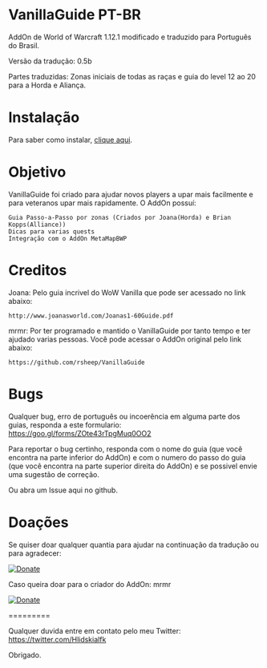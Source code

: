 # VanillaGuide PT-BR
AddOn de World of Warcraft 1.12.1 modificado e traduzido para Português do Brasil.

Versão da tradução: 0.5b

Partes traduzidas: Zonas iniciais de todas as raças e guia do level 12 ao 20 para a Horda e Aliança.

Instalação
========

Para saber como instalar, [clique aqui](https://github.com/Hlidskialf7/VanillaGuidePTBR/wiki/Instala%C3%A7%C3%A3o).

Objetivo
========
VanillaGuide foi criado para ajudar novos players a upar mais facilmente e para veteranos upar mais rapidamente. O AddOn possuí:

    Guia Passo-a-Passo por zonas (Criados por Joana(Horda) e Brian Kopps(Alliance))
    Dicas para varias quests
    Integração com o AddOn MetaMapBWP 

Creditos
=======
Joana: 
 Pelo guia incrivel do WoW Vanilla que pode ser acessado no link abaixo:
 
	http://www.joanasworld.com/Joanas1-60Guide.pdf
	
mrmr:
 Por ter programado e mantido o VanillaGuide por tanto tempo e ter ajudado varias pessoas.
 Você pode acessar o AddOn original pelo link abaixo:
 
 	https://github.com/rsheep/VanillaGuide
	
Bugs
=========
Qualquer bug, erro de português ou incoerência em alguma parte dos guias, responda a este formulario: https://goo.gl/forms/ZOte43rTpgMuq0OO2

Para reportar o bug certinho, responda com o nome do guia (que você encontra na parte inferior do AddOn) e com o numero do passo do guia (que você encontra na parte superior direita do AddOn) e se possivel envie uma sugestão de correção.

Ou abra um Issue aqui no github.

Doações
=========

Se quiser doar qualquer quantia para ajudar na continuação da tradução ou para agradecer:

[![Donate](https://www.paypalobjects.com/pt_BR/i/btn/btn_donate_LG.gif)](https://www.paypal.com/cgi-bin/webscr?cmd=_s-xclick&hosted_button_id=P34JBU4TCY98S)

Caso queira doar para o criador do AddOn: mrmr

[![Donate](https://www.paypalobjects.com/en_US/i/btn/btn_donate_LG.gif)](https://www.paypal.com/cgi-bin/webscr?cmd=_s-xclick&hosted_button_id=LSR84M2ZJEPJS)

=========

Qualquer duvida entre em contato pelo meu Twitter: https://twitter.com/Hlidskialfk

Obrigado.
